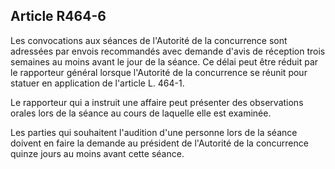 Article R464-6
----
Les convocations aux séances de l'Autorité de la concurrence sont adressées par
envois recommandés avec demande d'avis de réception trois semaines au moins
avant le jour de la séance. Ce délai peut être réduit par le rapporteur général
lorsque l'Autorité de la concurrence se réunit pour statuer en application de
l'article L. 464-1.

Le rapporteur qui a instruit une affaire peut présenter des observations orales
lors de la séance au cours de laquelle elle est examinée.

Les parties qui souhaitent l'audition d'une personne lors de la séance doivent
en faire la demande au président de l'Autorité de la concurrence quinze jours au
moins avant cette séance.
